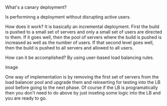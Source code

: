 What's a canary deployment?

Is performinng a deployment without disrupting active users.

How does it work?
It is basically an incremental deployment. 
First the build is pushed to a small set of servers and only a small set of users are directed to them. If it goes well, then the pool of servers where the build is pushed is increased as well as the number of users. If that second level goes well, then the build is pushed to all servers and allowed to all users. 

How can it be accomplished?
By using user-based load balancing rules. 

Image

One way of implementation is by removing the first set of servers from the load balancer pool and upgrade them and reinserting for testing into the LB pool before going to the next phase. Of course if the LB is programatically then you don't need to do above by just inseting some logic into the LB and you are ready to go. 